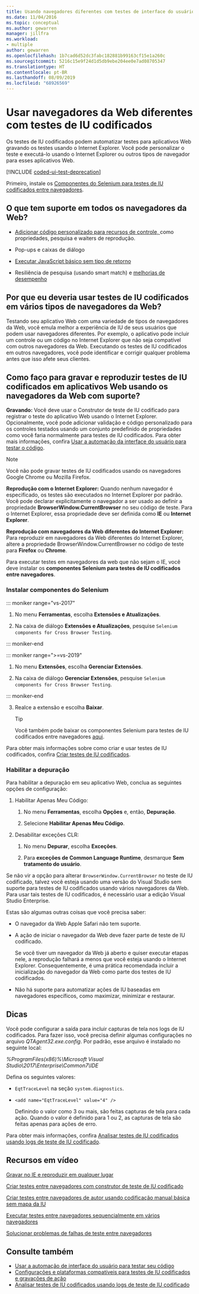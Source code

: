 ```yaml
---
title: Usando navegadores diferentes com testes de interface do usuário codificada
ms.date: 11/04/2016
ms.topic: conceptual
ms.author: gewarren
manager: jillfra
ms.workload:
- multiple
author: gewarren
ms.openlocfilehash: 1b7cad6d52dc3fabc182881b99163cf15e1a260c
ms.sourcegitcommit: 5216c15e9f24d1d5db9ebe204ee0e7ad08705347
ms.translationtype: HT
ms.contentlocale: pt-BR
ms.lasthandoff: 08/09/2019
ms.locfileid: "68926569"
---
```

# <a name="use-different-web-browsers-with-coded-ui-tests"></a>Usar navegadores da Web diferentes com testes de IU codificados

Os testes de IU codificados podem automatizar testes para aplicativos Web gravando os testes usando o Internet Explorer. Você pode personalizar o teste e executá-lo usando o Internet Explorer ou outros tipos de navegador para esses aplicativos Web.

[!INCLUDE [coded-ui-test-deprecation](includes/coded-ui-test-deprecation.md)]

Primeiro, instale os [Componentes do Selenium para testes de IU codificados entre navegadores](https://marketplace.visualstudio.com/items?itemName=AtinBansal.SeleniumcomponentsforCodedUICrossBrowserTesting).

## <a name="whats-supported-across-all-web-browsers"></a>O que tem suporte em todos os navegadores da Web?

- [Adicionar código personalizado para recursos de controle, ](https://devblogs.microsoft.com/devops/coded-ui-test-configuring-search-properties-while-recording-on-internet-explorer/)como propriedades, pesquisa e waiters de reprodução.

- Pop-ups e caixas de diálogo

- [Executar JavaScript básico sem tipo de retorno](https://devblogs.microsoft.com/devops/introducing-javascript-execution-on-internetexplorer-and-crossbrowser-in-coded-ui-test/)

- Resiliência de pesquisa (usando smart match) e [melhorias de desempenho](https://devblogs.microsoft.com/devops/guidelines-on-improving-performance-of-coded-ui-test-playback/)

## <a name="why-should-i-use-coded-ui-tests-across-multiple-web-browser-types"></a>Por que eu deveria usar testes de IU codificados em vários tipos de navegadores da Web?

Testando seu aplicativo Web com uma variedade de tipos de navegadores da Web, você emula melhor a experiência de IU de seus usuários que podem usar navegadores diferentes. Por exemplo, o aplicativo pode incluir um controle ou um código no Internet Explorer que não seja compatível com outros navegadores da Web. Executando os testes de IU codificados em outros navegadores, você pode identificar e corrigir qualquer problema antes que isso afete seus clientes.

## <a name="how-do-i-record-and-play-back-coded-ui-tests-on-web-applications-using-the-supported-web-browsers"></a>Como faço para gravar e reproduzir testes de IU codificados em aplicativos Web usando os navegadores da Web com suporte?

**Gravando:** Você deve usar o Construtor de teste de IU codificado para registrar o teste do aplicativo Web usando o Internet Explorer. Opcionalmente, você pode adicionar validação e código personalizado para os controles testados usando um conjunto predefinido de propriedades como você faria normalmente para testes de IU codificados. Para obter mais informações, confira [Usar a automação da interface do usuário para testar o código](../test/use-ui-automation-to-test-your-code.md).

> [!NOTE]
> Você não pode gravar testes de IU codificados usando os navegadores Google Chrome ou Mozilla Firefox.

**Reprodução com o Internet Explorer:** Quando nenhum navegador é especificado, os testes são executados no Internet Explorer por padrão. Você pode declarar explicitamente o navegador a ser usado ao definir a propriedade **BrowserWindow.CurrentBrowser** no seu código de teste. Para o Internet Explorer, essa propriedade deve ser definida como **IE** ou **Internet Explorer**.

**Reprodução com navegadores da Web diferentes do Internet Explorer:** Para reproduzir em navegadores da Web diferentes do Internet Explorer, altere a propriedade BrowserWindow.CurrentBrowser no código de teste para **Firefox** ou **Chrome**.

Para executar testes em navegadores da web que não sejam o IE, você deve instalar os **componentes Selenium para testes de IU codificados entre navegadores**.

### <a name="install-selenium-components"></a>Instalar componentes do Selenium

::: moniker range="vs-2017"

1. No menu **Ferramentas**, escolha **Extensões e Atualizações**.

2. Na caixa de diálogo **Extensões e Atualizações**, pesquise `Selenium components for Cross Browser Testing`.

::: moniker-end

::: moniker range=">=vs-2019"

1. No menu **Extensões**, escolha **Gerenciar Extensões**.

2. Na caixa de diálogo **Gerenciar Extensões**, pesquise `Selenium components for Cross Browser Testing`.

::: moniker-end

3. Realce a extensão e escolha **Baixar**.

    > [!TIP]
    > Você também pode baixar os componentes Selenium para testes de IU codificados entre navegadores [aqui](https://marketplace.visualstudio.com/items?itemName=AtinBansal.SeleniumcomponentsforCodedUICrossBrowserTesting).

Para obter mais informações sobre como criar e usar testes de IU codificados, confira [Criar testes de IU codificados](../test/use-ui-automation-to-test-your-code.md).

### <a name="enable-debugging"></a>Habilitar a depuração

Para habilitar a depuração em seu aplicativo Web, conclua as seguintes opções de configuração:

1. Habilitar Apenas Meu Código:

    1. No menu **Ferramentas**, escolha **Opções** e, então, **Depuração**.

    2. Selecione **Habilitar Apenas Meu Código**.

2. Desabilitar exceções CLR:

    1. No menu **Depurar**, escolha **Exceções**.

    2. Para **exceções de Common Language Runtime**, desmarque **Sem tratamento do usuário**.

Se não vir a opção para alterar `BrowserWindow.CurrentBrowser` no teste de IU codificado, talvez você esteja usando uma versão do Visual Studio sem suporte para testes de IU codificados usando vários navegadores da Web. Para usar tais testes de IU codificados, é necessário usar a edição Visual Studio Enterprise.

Estas são algumas outras coisas que você precisa saber:

- O navegador da Web Apple Safari não tem suporte.

- A ação de iniciar o navegador da Web deve fazer parte de teste de IU codificado.

   Se você tiver um navegador da Web já aberto e quiser executar etapas nele, a reprodução falhará a menos que você esteja usando o Internet Explorer. Consequentemente, é uma prática recomendada incluir a inicialização do navegador da Web como parte dos testes de IU codificados.

- Não há suporte para automatizar ações de IU baseadas em navegadores específicos, como maximizar, minimizar e restaurar.

## <a name="tips"></a>Dicas

Você pode configurar a saída para incluir capturas de tela nos logs de IU codificados. Para fazer isso, você precisa definir algumas configurações no arquivo *QTAgent32.exe.config*. Por padrão, esse arquivo é instalado no seguinte local:

*%ProgramFiles(x86)%\Microsoft Visual Studio\2017\Enterprise\Common7\IDE*

Defina os seguintes valores:

- `EqtTraceLevel` na seção `system.diagnostics`.

- `<add name="EqtTraceLevel" value="4" />`

   Definindo o valor como 3 ou mais, são feitas capturas de tela para cada ação. Quando o valor é definido para 1 ou 2, as capturas de tela são feitas apenas para ações de erro.

Para obter mais informações, confira [Analisar testes de IU codificados usando logs de teste de IU codificado](../test/analyzing-coded-ui-tests-using-coded-ui-test-logs.md).

## <a name="video-resources"></a>Recursos em vídeo

[Gravar no IE e reproduzir em qualquer lugar](https://skydrive.live.com/redir?resid=AE5CD7309CCCC43C!183&authkey=!ANqaLtCZbtJrImU)

[Criar testes entre navegadores com construtor de teste de IU codificado](https://skydrive.live.com/redir?resid=AE5CD7309CCCC43C!184&authkey=!AKG8CSow_qmeTq8)

[Criar testes entre navegadores de autor usando codificação manual básica sem mapa da IU](https://skydrive.live.com/redir?resid=AE5CD7309CCCC43C!186&authkey=!AJaEvxJnsefyAT4)

[Executar testes entre navegadores sequencialmente em vários navegadores](https://skydrive.live.com/redir?resid=AE5CD7309CCCC43C!187&authkey=!ADI8eCQkxHnpOR8)

[Solucionar problemas de falhas de teste entre navegadores](https://skydrive.live.com/redir?resid=AE5CD7309CCCC43C!182&authkey=!AEpS48i295B49FI)

## <a name="see-also"></a>Consulte também

- [Usar a automação de interface do usuário para testar seu código](../test/use-ui-automation-to-test-your-code.md)
- [Configurações e plataformas compatíveis para testes de IU codificados e gravações de ação](../test/supported-configurations-and-platforms-for-coded-ui-tests-and-action-recordings.md)
- [Analisar testes de IU codificados usando logs de teste de IU codificado](../test/analyzing-coded-ui-tests-using-coded-ui-test-logs.md)
